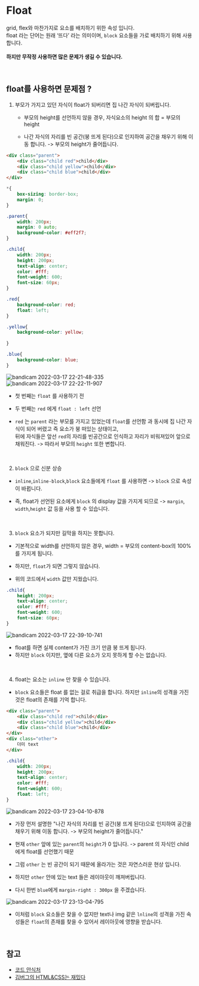 # Float

grid, flex와 마찬가지로 요소를 배치하기 위한 속성 입니다. <br>
float 라는 단어는 원래 ‘뜨다’ 라는 의미이며, `block` 요소들을 가로 배치하기 위해 사용 합니다. <br>
<br>
__하지만 무작정 사용하면 많은 문제가 생길 수 있습니다.__

<br>

## float를 사용하면 문제점 ?

1. 부모가 가지고 있던 자식이 float가 되버리면 집 나간 자식이 되버립니다.
   
    - 부모의 height를 선언하지 않을 경우, 자식요소의 height 의 합 = 부모의 height
   
    - 나간 자식의 자리를 빈 공간(붕 뜨게 된다)으로 인지하여 공간을 채우기 위해 이동 합니다. -> 부모의 height가 줄어듭니다.

```html
<div class="parent">
    <div class="child red">child</div>
    <div class="child yellow">child</div>
    <div class="child blue">child</div>
</div>
```
```css
*{
    box-sizing: border-box;
    margin: 0;  
}

.parent{
    width: 200px;
    margin: 0 auto;
    background-color: #eff2f7;
}

.child{
    width: 200px;
    height: 200px;
    text-align: center;
    color: #fff;
    font-weight: 600;
    font-size: 60px;
}

.red{
    background-color: red;
    float: left;
}

.yellow{
    background-color: yellow;
    
}

.blue{
    background-color: blue;
}
```
![bandicam 2022-03-17 22-21-48-335](https://user-images.githubusercontent.com/87301268/158817600-63dc2358-3681-4e89-b7cc-8fa1325a5597.jpg)
![bandicam 2022-03-17 22-22-11-907](https://user-images.githubusercontent.com/87301268/158817704-99105262-5bf3-42bf-98e8-6abbc64a9a30.jpg)

- 첫 번째는 `float` 를 사용하기 전

- 두 번째는 `red` 에게 `float : left` 선언

- `red` 는 `parent` 라는 부모를 가지고 있었는데 `float`를 선언함 과 동시에 집 나간 자식이 되어 버렸고 즉 요소가 붕 떠있는 상태이고, <br>뒤에 자식들은 앞선 `red`의 자리를 빈공간으로 인식하고 자리가 비워져있어 앞으로 채워진다. -> 따라서 부모의 `height` 또한 변합니다. 

<br>

2. `block` 으로 신분 상승
- `inline`,`inline-block`,`block` 요소들에게 `float` 를 사용하면 -> `block` 으로 속성이 바뀝니다.

- 즉, float가 선언된 요소에게 `block` 의 display 값을 가지게 되므로 -> `margin`, `width`,`height` 값 등을 사용 할 수 있습니다.

<br>

3. `block` 요소가 되지만 길막을 하지는 못합니다.
- 기본적으로 width를 선언하지 않은 경우, width = 부모의 content-box의 100% 를 가지게 됩니다.

- 하지만, `float`가 되면 그렇지 않습니다.
- 위의 코드에서 `width` 값만 지웠습니다.
```css
.child{
    height: 200px;
    text-align: center;
    color: #fff;
    font-weight: 600;
    font-size: 60px;
}
```
![bandicam 2022-03-17 22-39-10-741](https://user-images.githubusercontent.com/87301268/158820743-ba575dbb-a531-4bd7-a1d6-ca4cc7b01342.jpg)

- float를 하면 실제 content가 가진 크기 만큼 붕 뜨게 됩니다.
- 하지만 `block` 이지만, 옆에 다른 요소가 오지 못하게 할 수는 없습니다.

<br>

4. float는 요소는 `inline` 만 찾을 수 있습니다.
- `block` 요소들은 float 를 없는 걸로 취급을 합니다. 하지만 `inline`의 성격을 가진 것은 float의 존재를 기억 합니다.
```html
<div class="parent">
    <div class="child red">child</div>
    <div class="child yellow">child</div>
    <div class="child blue">child</div>
</div>
<div class="other">
    더미 text
</div>
```
```css
.child{
    width: 200px;
    height: 200px;
    text-align: center;
    color: #fff;
    font-weight: 600;
    float: left;
}
```
![bandicam 2022-03-17 23-04-10-878](https://user-images.githubusercontent.com/87301268/158825495-ba57cd31-f056-4417-a85b-cc4fe2e3f35b.jpg)

- 가장 먼저 설명한 "나간 자식의 자리를 빈 공간(붕 뜨게 된다)으로 인지하여 공간을 채우기 위해 이동 합니다. -> 부모의 height가 줄어듭니다."

- 현재 `other` 앞에 있는 `parent`의 `height`가 0 입니다. -> parent 의 자식인 child 에게 float를 선언했기 때문
- 그럼 `other` 는 빈 공간이 되기 때문에 올라가는 것은 자연스러운 현상 입니다.
- 하지만 `other` 안에 있는 text 들은 레이아웃이 깨져버립니다.
- 다시 한번 `blue`에게 `margin-right : 300px` 을 주겠습니다.

![bandicam 2022-03-17 23-13-04-795](https://user-images.githubusercontent.com/87301268/158826161-f54c136a-1484-4ce5-b8ea-defcd5437e7b.jpg)

- 이처럼 `block` 요소들은 찾을 수 없지만 text나 img 같은 `lnline`의 성격을 가진 속성들은 `float`의 존재를 찾을 수 있어서 레이아웃에 영향을 받습니다.


<br>

## 참고
- [코드 안식처](https://blog.naver.com/x7788/222454318709)
- [김버그의 HTML&CSS는 재밌다](https://edu.goorm.io/lecture/20583/%EA%B9%80%EB%B2%84%EA%B7%B8%EC%9D%98-html-css%EB%8A%94-%EC%9E%AC%EB%B0%8C%EB%8B%A4)